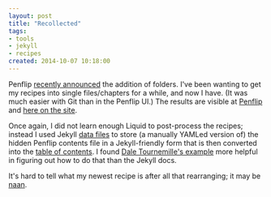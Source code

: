 ```yaml
---
layout: post
title: "Recollected"
tags:
- tools
- jekyll
- recipes
created: 2014-10-07 10:18:00
---
```

Penflip [recently announced](https://www.penflip.com/blog/folders) the addition of folders.  I've been wanting to get my recipes into single files/chapters for a while, and now I have.  (It was much easier with Git than in the Penflip UI.)  The results are visible at [Penflip](http://penflip.com/mcdemarco/) and [here on the site](/stream/recipes/).

Once again, I did not learn enough Liquid to post-process the recipes; instead I used Jekyll [data files](http://jekyllrb.com/docs/datafiles/) to store (a manually YAMLed version of) the hidden Penflip contents file in a Jekyll-friendly form that is then converted into the [table of contents](/recipes/).  I found [Dale Tournemille's example](http://www.tournemille.com/blog/How-to-create-data-driven-navigation-in-Jekyll/) more helpful in figuring out how to do that than the Jekyll docs.

It's hard to tell what my newest recipe is after all that rearranging; it may be [naan](/recipes/bread/naan/).









